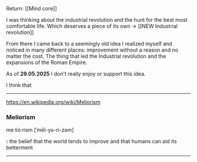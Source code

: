 Return: [[Mind core]]

I was thinking about the industrial revolution and the hunt for the best most comfortable life. Which deserves a piece of its own -> [[NEW Industrial revolution]] 

From there I came back to a seemingly old idea I realized myself and noticed in many different places: improvement without a reason and no matter the cost. The thing that led the Industrial revolution and the expansions of the Roman Empire.

As of **29.05.2025** I don't really enjoy or support this idea.

I think that 
<hr>

https://en.wikipedia.org/wiki/Meliorism
### Meliorism

me·​lio·​rism \[ˈmēl-yə-ri-zəm]

**:** the belief that the world tends to improve and that humans can aid its betterment

<hr>

